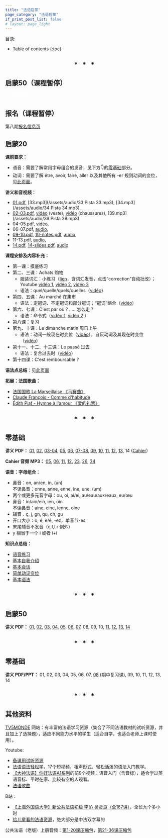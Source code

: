 ```yaml
---
title: "法语启蒙"
page_category: "法语启蒙"
if_print_post_list: false
# layout: page_light
---
```


目录:
* Table of contents
{:toc}

<h2 align="center">
* &nbsp; * &nbsp; *
</h2>

## 启蒙50（课程暂停）

<details markdown=block style="color: white;">
  <summary markdown=span>基本信息</summary>
  
  - 时间：每周六16h30-18h00，10月14日—2月3日，共14次课（假期：10月28日，12月23日，12月30日）。
  - 课程内容：
    - 巩固语音、学习实用句型、语法入门，补充以法国文化与生活。
    - 主题：① 看病；② 描述过去的状态；③ 描述经常发生的/过去的事件。
</details>

## 报名（课程暂停）

第八期[报名信息页](/2023/09/22/法语报名.html)

## 启蒙20

**课前要求：**
- 语音：需要了解常用字母组合的发音，见下方👇的[零基础](#零基础)部分。
- 动词：需要了解 être, avoir, faire, aller 以及其他所有 -er 规则动词的变位，见[此页面](/2022/12/16/法语简单动词变位.html)。

**讲义和音视频：**  
- [01.pdf](/assets/doc/NdCS7/01.pdf), 
  [33.mp3](/assets/audio/33 Pista 33.mp3), 
  [34.mp3](/assets/audio/34 Pista 34.mp3),  
- [02-03.pdf](/assets/doc/NdCS7/02-03.pdf), 
  [vidéo](https://youtu.be/gq0ZTbmylb4 "Texto 1 | Dossier 4 Achats") (veste),
  [vidéo](https://youtu.be/C4RqX4Jp3es "J'achète des chaussures au magasin de chaussures") (chaussures),
  [39.mp3](/assets/audio/39 Pista 39.mp3)  
- 04-05.pdf, 
  [vidéo](https://youtu.be/6h16i6IknF8 "Reflets 1 | Episode 14 Faisons le marché"),  
- 06-07.pdf,
  [audio](https://youtu.be/O6IjKOeIEgQ "Le Nouveau Taxi 1 | Leçon 10 C'est par où ?"),  
- [09-10.pdf](/assets/doc/NdCS7/09-10.pdf), 
  [10-notes.pdf](/assets/doc/NdCS7/10%20-%20notes.pdf), 
  [audio](https://youtu.be/08JWfJfZwBQ "Le Nouveau Taxi 1 | Leçon 15 Le Dimanche Matin"),  
- 11-13.pdf, 
  [audio](https://youtu.be/tYZng_65cjA "Le Nouveau Taxi 1 | Leçon 18 Il est comment ?"),  
- [14.pdf](/assets/doc/NdCS7/14.pdf), 
  [14-slides.pdf](/assets/doc/NdCS7/14%20-%20slides%20(handout).pdf), 
  [audio](https://youtu.be/sy7WJceOsEM "法语交际口语渐进 中级 原文对照 Leçon 6 Dans une grande surface")

**课程安排及内容补充：**
- 第一课：摸底练习
- 第二、三课：Achats 购物  
  - 服装词汇：小练习（[lien](https://www.francaisfacile.com/exercices/exercice-francais-2/exercice-francais-47411.php)，含词汇发音，点击“correction”自动批改）；Youtube [vidéo 1](https://youtu.be/SFRhBEqDJ24), [vidéo 2](https://youtu.be/2cz-FkExHwg), [vidéo 3](https://youtu.be/pfb9DJmaFT4)  
  - 语法：quel/quelle/quels/quelles（[vidéo](https://youtu.be/iCSFn2y-T6Y "quel穿马甲的事儿你还不知道")）
- 第四、五课：Au marché 在集市  
  - 语法：定冠词、不定冠词和部分冠词；“冠词”缩合（[vidéo](https://youtu.be/2NwuvtAW4Hk "法语界水与火的交融")）
- 第六、七课：C'est par où ? ……怎么走？  
  - 语法：命令式（[vidéo 1](https://youtu.be/TwbPIkM-g2Y "IMPÉRATIF en français"), [vidéo 2](https://youtu.be/emoju5RA6y4 "小样儿~我命令你点进来看看") ）   
- 第八课：复习
- 第九、十课：Le dimanche matin 周日上午   
  - 语法：动词一般现在时变位（[vidéo](https://youtube.com/playlist?list=PLTqYSrQbW-6v-YRWDZYXHxfTFK5-5MPrp "🇫🇷FLE A1 conjugaison présent")），自反动词及其现在时变位（[vidéo](https://youtu.be/cyQvzAQ7A3w "🇫🇷 GF22 Le verbe pronominal au présent")）
- 第十一、十二、十三课：Le passé 过去 
  - 语法：复合过去时（[vidéo](https://youtube.com/playlist?list=PLTqYSrQbW-6vizJZJXbWhYRO63JrxKo_Z "Le 🇫🇷FLE A1 conjugaison passé composé")）
- 第十四课：C'est remboursable ?  

**语法点总结**：见[此页面](/2023/06/04/法语基本语法-2.html)

<!-- {% assign posts = site.tags["启蒙20"] %} -->
<!-- {% include print_posts_simple.html content=posts %} -->

**拓展：法国歌曲：**
- [法国国歌 La Marseillaise 《马赛曲》](/2023/04/02/marseillaise.html)  
- [Claude François - Comme d'habitude](/2023/04/07/comme-d-habitude.html)
- [Édith Piaf - Hymne à l'amour 《爱的礼赞》](/2023/04/08/hymne-a-l-amour.html)

<h2 align="center">
* &nbsp; * &nbsp; *
</h2>

## 零基础

**讲义 PDF：**
[01](/assets/doc/NdCS6/01%20-%20compl.pdf),
[02](/assets/doc/NdCS6/02%20-%20compl.pdf),
[03-04](/assets/doc/NdCS6/03%20-%20compl.pdf),
[05](/assets/doc/NdCS6/05%20-%20compl.pdf),
[06](/assets/doc/NdCS6/06%20-%20compl.pdf),
[07-08](/assets/doc/NdCS6/07.pdf),
[09](/assets/doc/NdCS6/09.pdf),
[10](/assets/doc/NdCS6/10.pdf),
[11](/assets/doc/NdCS6/11.pdf),
[12](/assets/doc/NdCS6/12%20-%20compl.pdf),
[13](/assets/doc/NdCS6/13.pdf),
14 ([Cahier](/assets/doc/NdCS6/Cahier.pdf))

**Cahier 音频 MP3：**
[05](/assets/audio/05%20Pista%205.mp3),
[06](/assets/audio/06%20Pista%206.mp3),
[11](/assets/audio/11%20Pista%2011.mp3),
[12](/assets/audio/12%20Pista%2012.mp3),
[23](/assets/audio/23%20Pista%2023.mp3),
[26](/assets/audio/26%20Pista%2026.mp3),
[34](/assets/audio/34%20Pista%2034.mp3)

**语音：字母组合**：
- 鼻音：on, an/en, in, (un)  
  不读鼻音：onne, anne, enne, ine, une, (um)
- 两个或更多元音字母：ou, oi, ai/ei, au/eau/aux/eaux, eu/œu
- 鼻音：in/ain/ein, ien, oin  
  不读鼻音：aine, eine, ienne, oine
- 辅音：ç, j, gn, qu, ch, gu
- 开口大小：o, é, è/ê, -ez，单音节-es
- 末尾辅音不发音（c,f,l,r 例外）
- y 相当于一个 i 或者 i+i

**知识点总结：**
- [语音练习](/2022/09/30/法语语音练习.md)
- [基本自我介绍](/2022/12/15/法语基本自我介绍.html)
- [基本会话](/2022/12/16/法语基本会话.html)
- [简单动词变位](/2022/12/17/法语简单动词变位.html)
- [基本语法](/2022/12/18/法语基本语法.html)

<!-- {% assign posts = site.posts | where:"tags", "零基础" %} -->
<!-- {% include print_posts_simple.html content=posts %} -->

<h2 align="center">
* &nbsp; * &nbsp; *
</h2>

## 启蒙50

**讲义 PDF：**
[01](/assets/doc/NdCS5/01.pdf),
[02](/assets/doc/NdCS5/02.pdf),
[03](/assets/doc/NdCS5/03.pdf),
[04](/assets/doc/NdCS5/04.pdf),
[05](/assets/doc/NdCS5/05v2.pdf),
[06](/assets/doc/NdCS5/06.pdf),
[07](/assets/doc/NdCS5/07.pdf),
08,
09,
10,
[11](/assets/doc/NdCS5/11.pdf),
[12](/assets/doc/NdCS5/12v2.pdf),
[13](/assets/doc/NdCS5/13v2.pdf),
[14](/assets/doc/NdCS5/14.pdf)

<h2 align="center">
* &nbsp; * &nbsp; *
</h2>

## 零基础

**讲义 PDF/PPT：**
 01, 02, 03, 04, 05, 06, 07, [08](/assets/doc/NdCS4/08.pdf) (期中复习课), 09, 10, 11, 12, 13, 14

<h2 align="center">
* &nbsp; * &nbsp; *
</h2>

## 其他资料

[TV5MONDE](https://apprendre.tv5monde.com/fr) 网站：有丰富的法语学习资源（集合了不同法语教材的试听资源，并且加上了选择题），适应不同能力水平的学生（适合自学，也适合老师上课时使用）。

Youtube:
- [备课用试听资源](https://youtube.com/playlist?list=PLnxpDVDl4Y1xZ7czO8H_hfXayVfgPxZyP)
- [法语语法轻松学](https://youtube.com/playlist?list=PLwlSKU27SNZpaSDnLC3yXhhAJ7YX6dTuk)，17个短视频，相声形式、轻松活泼的语法入门教学。
- [【大神法语】你好法语A1系列](https://youtube.com/playlist?list=PLjTeU0MOrjTI9HYuxGFm8t8s1sgs426zc)的前9个视频：语音入门（含音标），适合学过英语音标、平时在家、比较有空的人观看。
- [法语歌曲](https://youtube.com/playlist?list=PLnxpDVDl4Y1w70gYfTwec07VwvmYVH5wv)

B站：
- [【上海外国语大学】新公共法语初级 李沁 吴贤良（全167讲）](https://www.bilibili.com/video/BV1PB4y1D7vM/?vd_source=60491a3e04ba343eaf8d68615b495223)，全长九个多小时
- [给儿童看的法语资源](https://www.bilibili.com/medialist/detail/ml2340988661)，绝大部分是中法双字幕的

公共法语（老版）上册音频：[第1-20课压缩包](/assets/audio/gonggongfayushang1.zip)，[第21-36课压缩包](/assets/audio/gonggongfayushang2.zip)
